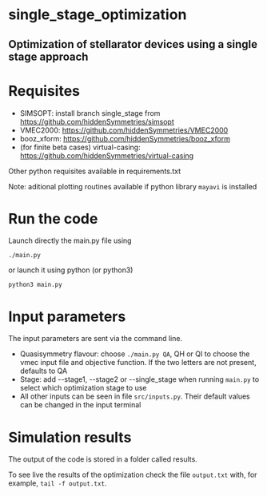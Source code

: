 # single_stage_optimization
 Optimization of stellarator devices using a single stage approach
---
 # Requisites
 - SIMSOPT: install branch single_stage from https://github.com/hiddenSymmetries/simsopt
 - VMEC2000: https://github.com/hiddenSymmetries/VMEC2000
 - booz_xform: https://github.com/hiddenSymmetries/booz_xform
 - (for finite beta cases) virtual-casing: https://github.com/hiddenSymmetries/virtual-casing
  
Other python requisites available in requirements.txt

Note: aditional plotting routines available if python library `mayavi` is installed

# Run the code
Launch directly the main.py file using

`./main.py`

or launch it using python (or python3)

`python3 main.py`

# Input parameters
The input parameters are sent via the command line.

- Quasisymmetry flavour: choose `./main.py QA`, QH or QI to choose the vmec input file and objective function.
If the two letters are not present, defaults to QA
- Stage: add --stage1, --stage2 or --single_stage when running `main.py` to select which optimization stage to use
- All other inputs can be seen in file `src/inputs.py`. Their default values can be changed in the input terminal

# Simulation results
The output of the code is stored in a folder called results.

To see live the results of the optimization check the file `output.txt` with, for example, `tail -f output.txt`.